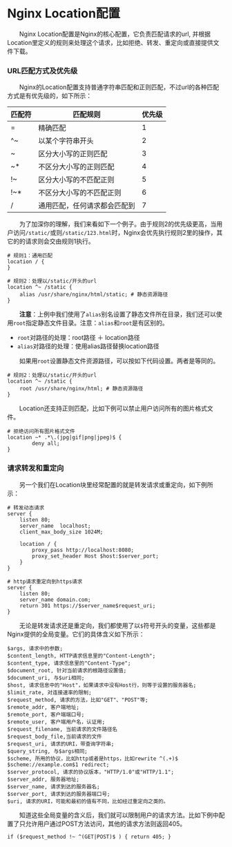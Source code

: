 # Nginx Location配置

　　Nginx Location配置是Nginx的核心配置，它负责匹配请求的url, 并根据Location里定义的规则来处理这个请求，比如拒绝、转发、重定向或直接提供文件下载。

### URL匹配方式及优先级

　　Nginx的Location配置支持普通字符串匹配和正则匹配，不过url的各种匹配方式是有优先级的，如下所示：

|匹配符|匹配规则|优先级|
| -------------| ------------------------------| --------|
|\=|精确匹配|1|
|\^\~|以某个字符串开头|2|
|\~|区分大小写的正则匹配|3|
|\~\*|不区分大小写的正则匹配|4|
|!\~|区分大小写的不匹配正则|5|
|!\~\*|不区分大小写的不匹配正则|6|
|/|通用匹配，任何请求都会匹配到|7|

　　为了加深你的理解，我们来看如下一个例子。由于规则2的优先级更高，当用户访问`/static/`​或则`/static/123.html`​时，Nginx会优先执行规则2里的操作，其它的的请求则会交由规则1执行。

```highlight
# 规则1：通用匹配
location / {
}

# 规则2：处理以/static/开头的url
location ^~ /static {                     
    alias /usr/share/nginx/html/static; # 静态资源路径
}
```

　　**注意**：上例中我们使用了`alias`​别名设置了静态文件所在目录，我们还可以使用`root`​指定静态文件目录。注意：`alias`​和`root`​是有区别的。

* ​`root`​对路径的处理：root路径 ＋ location路径
* ​`alias`​对路径的处理：使用alias路径替换location路径

　　如果用`root`​设置静态文件资源路径，可以按如下代码设置。两者是等同的。

```highlight
# 规则2：处理以/static/开头的url
location ^~ /static {                     
    root /usr/share/nginx/html; # 静态资源路径
}
```

　　Location还支持正则匹配，比如下例可以禁止用户访问所有的图片格式文件。

```highlight
# 拒绝访问所有图片格式文件
location ~* .*\.(jpg|gif|png|jpeg)$ {
        deny all;
}
```

### 请求转发和重定向

　　另一个我们在Location块里经常配置的就是转发请求或重定向，如下例所示：

```highlight
# 转发动态请求
server {  
    listen 80;                                                     
    server_name  localhost;                                           
    client_max_body_size 1024M;

    location / {
        proxy_pass http://localhost:8080;   
        proxy_set_header Host $host:$server_port;
    }
}

# http请求重定向到https请求
server {
    listen 80;
    server_name domain.com;
    return 301 https://$server_name$request_uri;
}
```

　　无论是转发请求还是重定向，我们都使用了以`$`​符号开头的变量，这些都是Nginx提供的全局变量。它们的具体含义如下所示：

```highlight
$args, 请求中的参数;
$content_length, HTTP请求信息里的"Content-Length";
$content_type, 请求信息里的"Content-Type";
$document_root, 针对当前请求的根路径设置值;
$document_uri, 与$uri相同;
$host, 请求信息中的"Host"，如果请求中没有Host行，则等于设置的服务器名;
$limit_rate, 对连接速率的限制;
$request_method, 请求的方法，比如"GET"、"POST"等;
$remote_addr, 客户端地址;
$remote_port, 客户端端口号;
$remote_user, 客户端用户名，认证用;
$request_filename, 当前请求的文件路径名
$request_body_file,当前请求的文件
$request_uri, 请求的URI，带查询字符串;
$query_string, 与$args相同;
$scheme, 所用的协议，比如http或者是https，比如rewrite ^(.+)$ $scheme://example.com$1 redirect;
$server_protocol, 请求的协议版本，"HTTP/1.0"或"HTTP/1.1";
$server_addr, 服务器地址;
$server_name, 请求到达的服务器名;
$server_port, 请求到达的服务器端口号;
$uri, 请求的URI，可能和最初的值有不同，比如经过重定向之类的。
```

　　知道这些全局变量的含义后，我们就可以限制用户的请求方法。比如下例中配置了只允许用户通过POST方法访问，其他的请求方法则返回405。

```highlight
if ($request_method !~ ^(GET|POST)$ ) { return 405; }
```
